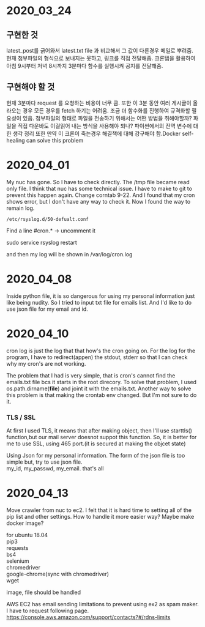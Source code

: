 # 2020_03_24

## 구현한 것
latest_post를 긁어와서 latest.txt file 과 비교해서 그 값이 다른경우 메일로 뿌려줌.
현재 첨부파일의 형식으로 보내지는 못하고, 링크를 직접 전달해줌.
크론탭을 활용하여 아침 9시부터 저녁 8시까지 3분마다 함수를 실행시켜 공지를 전달해줌.

## 구현해야 할 것
현재 3분마다 request 를 요청하는 비용이 너무 큼.
또한 이 3분 동안 여러 게시글이 올라오는 경우 모든 경우를 fetch 하기는 어려움.
조금 더 함수화를 진행하여 규격화할 필요성이 있음.
첨부파일의 형태로 파일을 전송하기 위해서는 어떤 방법을 취해야할까? 파일을 직접 다운바도 이걸읽어 내는 방식을 사용해야 되나?
파이썬에서의 전역 변수에 대한 생각 정리
또한 만약 이 크론이 죽는경우 해결책에 대해 강구해야 함.Docker self-healing can solve this problem


# 2020_04_01
My nuc has gone. So I have to check directly. The /tmp file became read only file. I think that nuc has some technical issue. I have to make to git to prevent this happen again.
Change corntab 9-22.
And I found that my cron shows error, but I don't have any way to check it. Now I found the way to remain log.

`/etc/rsyslog.d/50-defualt.conf`

Find a line
\#cron.* -> uncomment it

sudo service rsyslog restart

and then my log will be shown in /var/log/cron.log

# 2020_04_08
Inside python file, it is so dangerous for using my personal information just like being nudity.
So I tried to input txt file for emails list.
And I'd like to do use json file for my email and id.


# 2020_04_10
cron log is just the log that that how's the cron going on.
For the log for the program, I have to redirect(appen) the stdout, stderr so that I can check why my cron's are not working.

The problem that I had is very simple, that is cron's cannot find the emails.txt file bcs it starts in the root direcory. To solve that problem, I used os.path.dirname(__file__) and joint it with the emails.txt. Another way to solve this problem is that making the crontab env changed. But I'm not sure to do it.

### TLS / SSL
At first I used TLS, it means that after making object, then I'll use starttls() function,but our mail server doesnot suppot this function. So, it is better for me to use SSL, using 465 port.(it is secured at making the objcet state)

Using Json for my personal information. The form of the json file is too simple but, try to use json file.\
my_id, my_passwd, my_email. that's all


# 2020_04_13
Move crawler from nuc to ec2.
I felt that it is hard time to setting all of the pip list and other settings.
How to handle it more easier way?
Maybe make docker image?

for ubuntu 18.04\
pip3\
requests\
bs4\
selenium\
chromedriver\
google-chrome(sync with chromedriver)\
wget

image, file should be handled

AWS EC2 has email sending limitations to prevent using ex2 as spam maker. I have to request following page.
https://console.aws.amazon.com/support/contacts?#/rdns-limits
